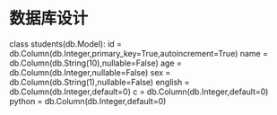 # 数据库设计
class students(db.Model):
    <!-- 学号 -->
    id = db.Column(db.Integer,primary_key=True,autoincrement=True)
    <!-- 姓名 -->
    name = db.Column(db.String(10),nullable=False)
    <!-- 年龄 -->
    age = db.Column(db.Integer,nullable=False)
    <!-- 性别 -->
    sex = db.Column(db.String(1),nullable=False)
    <!-- 英语成绩 -->
    english = db.Column(db.Integer,default=0)
    <!-- C语言成绩 -->
    c = db.Column(db.Integer,default=0)
    <!-- python成绩 -->
    python = db.Column(db.Integer,default=0)